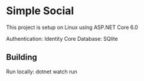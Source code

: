 Simple Social
=====

This project is setup on Linux using ASP.NET Core 6.0

Authentication: Identity Core
Database: SQlite

Building
-----

Run locally:
    dotnet watch run

